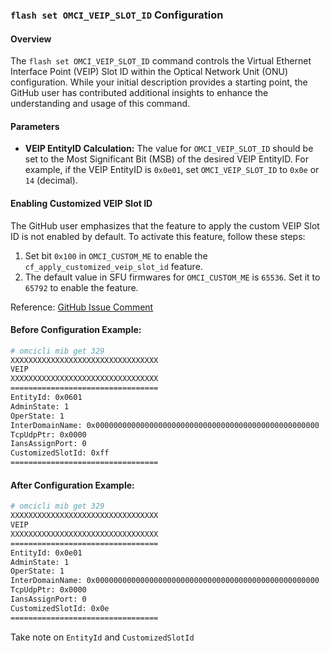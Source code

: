### `flash set OMCI_VEIP_SLOT_ID` Configuration

#### Overview

The `flash set OMCI_VEIP_SLOT_ID` command controls the Virtual Ethernet Interface Point (VEIP) Slot ID within the Optical Network Unit (ONU) configuration. While your initial description provides a starting point, the GitHub user has contributed additional insights to enhance the understanding and usage of this command.

#### Parameters

- **VEIP EntityID Calculation:** The value for `OMCI_VEIP_SLOT_ID` should be set to the Most Significant Bit (MSB) of the desired VEIP EntityID. For example, if the VEIP EntityID is `0x0e01`, set `OMCI_VEIP_SLOT_ID` to `0x0e` or `14` (decimal).

#### Enabling Customized VEIP Slot ID

The GitHub user emphasizes that the feature to apply the custom VEIP Slot ID is not enabled by default. To activate this feature, follow these steps:

1. Set bit `0x100` in `OMCI_CUSTOM_ME` to enable the `cf_apply_customized_veip_slot_id` feature.
2. The default value in SFU firmwares for `OMCI_CUSTOM_ME` is `65536`. Set it to `65792` to enable the feature.

Reference: [GitHub Issue Comment](https://github.com/Anime4000/RTL960x/issues/107#issuecomment-1352368166)

#### Before Configuration Example:

```bash
# omcicli mib get 329
XXXXXXXXXXXXXXXXXXXXXXXXXXXXXXXXX
VEIP
XXXXXXXXXXXXXXXXXXXXXXXXXXXXXXXXX
=================================
EntityId: 0x0601
AdminState: 1
OperState: 1
InterDomainName: 0x00000000000000000000000000000000000000000000000000
TcpUdpPtr: 0x0000
IansAssignPort: 0
CustomizedSlotId: 0xff
=================================
```

#### After Configuration Example:

```bash
# omcicli mib get 329
XXXXXXXXXXXXXXXXXXXXXXXXXXXXXXXXX
VEIP
XXXXXXXXXXXXXXXXXXXXXXXXXXXXXXXXX
=================================
EntityId: 0x0e01
AdminState: 1
OperState: 1
InterDomainName: 0x00000000000000000000000000000000000000000000000000
TcpUdpPtr: 0x0000
IansAssignPort: 0
CustomizedSlotId: 0x0e
=================================
```

Take note on `EntityId` and `CustomizedSlotId`
